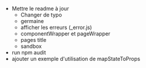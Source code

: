 - Mettre le readme à jour
    - Changer de typo
    - germaine
    - afficher les erreurs (_error.js)
    - componentWrapper et pageWrapper
    - pages title
    - sandbox
- run npm audit
- ajouter un exemple d'utilisation de mapStateToProps